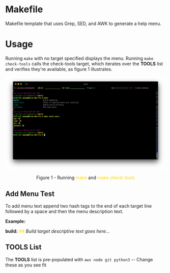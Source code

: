 # Makefile
Makefile template that uses Grep, SED, and AWK to generate a help menu.

# Usage

Running `make` with no target specified displays the menu. Running `make check-tools` calls the check-tools target, which iterates over the **TOOLS** list and verifies they're available, as figure 1 illustrates.

<img src="images/Makefile.png">
<p align="center">Figure 1 - Running <span style="color:Gold">make</span> and <span style="color:Gold">make check-tools</span></p>

## Add Menu Test

To add menu text append two hash tags to the end of each target line followed by a space and then the menu description text.

**Example:** 

**build:** <span style="color:Gold">##</span> *Build target descriptive text goes here...*


## TOOLS List

The **TOOLS** list is pre-populated with `aws node git python3`  -- Change these as you see fit

